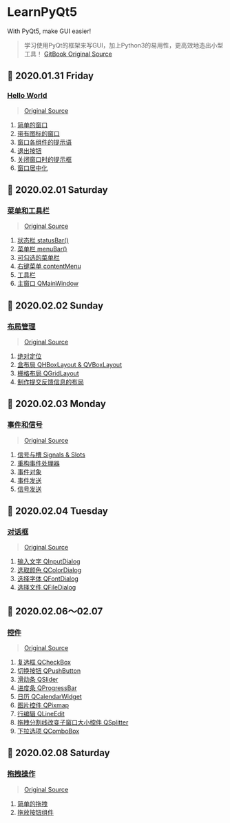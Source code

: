 # LearnPyQt5
With PyQt5, make GUI easier!
> 学习使用PyQt的框架来写GUI，加上Python3的易用性，更高效地造出小型工具！
> [GitBook Original Source](https://maicss.gitbooks.io/pyqt5/content/)  

## 📅 2020.01.31 Friday
### [Hello World](https://github.com/lz-wang/LearnPyQt5/tree/master/01-HelloWorld)
> [Original Source](https://maicss.gitbooks.io/pyqt5/content/hello_world.html)  

1. [简单的窗口](https://github.com/lz-wang/LearnPyQt5/blob/master/01-HelloWorld/eg1.py)
2. [带有图标的窗口](https://github.com/lz-wang/LearnPyQt5/blob/master/01-HelloWorld/eg2.py)
3. [窗口各组件的提示语](https://github.com/lz-wang/LearnPyQt5/blob/master/01-HelloWorld/eg3.py)
4. [退出按钮](https://github.com/lz-wang/LearnPyQt5/blob/master/01-HelloWorld/eg4.py)
5. [关闭窗口时的提示框](https://github.com/lz-wang/LearnPyQt5/blob/master/01-HelloWorld/eg5.py)
6. [窗口居中化](https://github.com/lz-wang/LearnPyQt5/blob/master/01-HelloWorld/eg6.py)

## 📅 2020.02.01 Saturday
### [菜单和工具栏](https://github.com/lz-wang/LearnPyQt5/tree/master/02-MenuToolStatusBar)
> [Original Source]( https://maicss.gitbooks.io/pyqt5/content/菜单和工具栏.html)  

1. [状态栏 statusBar()](https://github.com/lz-wang/LearnPyQt5/blob/master/02-MenuToolStatusBar/eg1.py)
2. [菜单栏 menuBar()](https://github.com/lz-wang/LearnPyQt5/blob/master/02-MenuToolStatusBar/eg2.py)
3. [可勾选的菜单栏](https://github.com/lz-wang/LearnPyQt5/blob/master/02-MenuToolStatusBar/eg3.py)
4. [右键菜单 contentMenu](https://github.com/lz-wang/LearnPyQt5/blob/master/02-MenuToolStatusBar/eg4.py)
5. [工具栏 ](https://github.com/lz-wang/LearnPyQt5/blob/master/02-MenuToolStatusBar/eg5.py)
6. [主窗口 QMainWindow](https://github.com/lz-wang/LearnPyQt5/blob/master/02-MenuToolStatusBar/eg6.py)

## 📅 2020.02.02 Sunday
### [布局管理](https://github.com/lz-wang/LearnPyQt5/tree/master/03-Layout)
> [Original Source]( https://maicss.gitbooks.io/pyqt5/content/布局管理.html)  

1. [绝对定位](https://github.com/lz-wang/LearnPyQt5/blob/master/03-Layout/eg1.py)
2. [盒布局 QHBoxLayout & QVBoxLayout](https://github.com/lz-wang/LearnPyQt5/blob/master/03-Layout/eg2.py)
3. [栅格布局 QGridLayout](https://github.com/lz-wang/LearnPyQt5/blob/master/03-Layout/eg3.py)
4. [制作提交反馈信息的布局](https://github.com/lz-wang/LearnPyQt5/blob/master/03-Layout/eg4.py)

## 📅 2020.02.03 Monday
### [事件和信号](https://github.com/lz-wang/LearnPyQt5/blob/master/04-SignalSlot)
> [Original Source](https://maicss.gitbooks.io/pyqt5/content/事件和信号.html)  

1. [信号与槽 Signals & Slots](https://github.com/lz-wang/LearnPyQt5/blob/master/04-SignalSlot/eg1.py)
2. [重构事件处理器](https://github.com/lz-wang/LearnPyQt5/blob/master/04-SignalSlot/eg2.py)
3. [事件对象](https://github.com/lz-wang/LearnPyQt5/blob/master/04-SignalSlot/eg3.py)
4. [事件发送](https://github.com/lz-wang/LearnPyQt5/blob/master/04-SignalSlot/eg4.py)
5. [信号发送](https://github.com/lz-wang/LearnPyQt5/blob/master/04-SignalSlot/eg5.py)

## 📅 2020.02.04 Tuesday
### [对话框](https://github.com/lz-wang/LearnPyQt5/tree/master/05-Dialog)
> [Original Source](https://maicss.gitbooks.io/pyqt5/content/对话框.html)  

1. [输入文字 QInputDialog](https://github.com/lz-wang/LearnPyQt5/blob/master/05-Dialog/eg1.py)
2. [选取颜色 QColorDialog](https://github.com/lz-wang/LearnPyQt5/blob/master/05-Dialog/eg2.py)
3. [选择字体 QFontDialog](https://github.com/lz-wang/LearnPyQt5/blob/master/05-Dialog/eg3.py)
4. [选择文件 QFileDialog](https://github.com/lz-wang/LearnPyQt5/blob/master/05-Dialog/eg4.py)


## 📅 2020.02.06～02.07 
### [控件](https://github.com/lz-wang/LearnPyQt5/tree/master/06-Widget)
> [Original Source](https://maicss.gitbooks.io/pyqt5/content/控件1.html)  

1. [复选框 QCheckBox](https://github.com/lz-wang/LearnPyQt5/blob/master/06-Widget/eg1.py)
2. [切换按钮 QPushButton](https://github.com/lz-wang/LearnPyQt5/blob/master/06-Widget/eg2.py)
3. [滑动条 QSlider](https://github.com/lz-wang/LearnPyQt5/blob/master/06-Widget/eg3.py)
4. [进度条 QProgressBar](https://github.com/lz-wang/LearnPyQt5/blob/master/06-Widget/eg4.py)
5. [日历 QCalendarWidget](https://github.com/lz-wang/LearnPyQt5/blob/master/06-Widget/eg5.py)
6. [图片控件 QPixmap](https://github.com/lz-wang/LearnPyQt5/blob/master/06-Widget/eg6.py)
7. [行编辑 QLineEdit](https://github.com/lz-wang/LearnPyQt5/blob/master/06-Widget/eg7.py)
8. [拖拽分割线改变子窗口大小控件 QSplitter](https://github.com/lz-wang/LearnPyQt5/blob/master/06-Widget/eg8.py)
9. [下拉选项 QComboBox](https://github.com/lz-wang/LearnPyQt5/blob/master/06-Widget/eg9.py)


## 📅 2020.02.08 Saturday
### [拖拽操作](https://github.com/lz-wang/LearnPyQt5/tree/master/07-Drag)
> [Original Source](https://maicss.gitbooks.io/pyqt5/content/拖拽.html)  

1. [简单的拖拽](https://github.com/lz-wang/LearnPyQt5/blob/master/07-Drag/eg1.py)
2. [拖放按钮组件](https://github.com/lz-wang/LearnPyQt5/blob/master/07-Drag/eg2.py)
